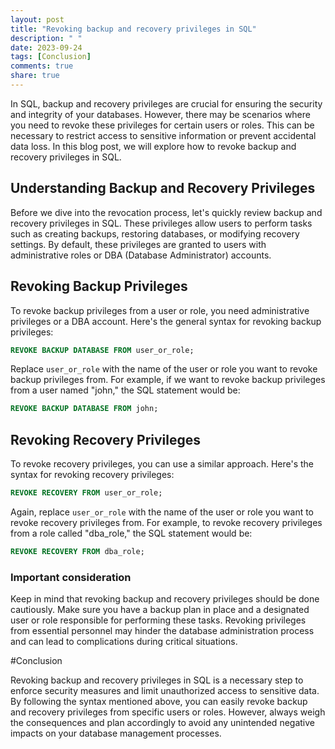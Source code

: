 ```yaml
---
layout: post
title: "Revoking backup and recovery privileges in SQL"
description: " "
date: 2023-09-24
tags: [Conclusion]
comments: true
share: true
---
```


In SQL, backup and recovery privileges are crucial for ensuring the security and integrity of your databases. However, there may be scenarios where you need to revoke these privileges for certain users or roles. This can be necessary to restrict access to sensitive information or prevent accidental data loss. In this blog post, we will explore how to revoke backup and recovery privileges in SQL.

## Understanding Backup and Recovery Privileges

Before we dive into the revocation process, let's quickly review backup and recovery privileges in SQL. These privileges allow users to perform tasks such as creating backups, restoring databases, or modifying recovery settings. By default, these privileges are granted to users with administrative roles or DBA (Database Administrator) accounts.

## Revoking Backup Privileges

To revoke backup privileges from a user or role, you need administrative privileges or a DBA account. Here's the general syntax for revoking backup privileges:

```sql
REVOKE BACKUP DATABASE FROM user_or_role;
```

Replace `user_or_role` with the name of the user or role you want to revoke backup privileges from. For example, if we want to revoke backup privileges from a user named "john," the SQL statement would be:

```sql
REVOKE BACKUP DATABASE FROM john;
```

## Revoking Recovery Privileges

To revoke recovery privileges, you can use a similar approach. Here's the syntax for revoking recovery privileges:

```sql
REVOKE RECOVERY FROM user_or_role;
```

Again, replace `user_or_role` with the name of the user or role you want to revoke recovery privileges from. For example, to revoke recovery privileges from a role called "dba_role," the SQL statement would be:

```sql
REVOKE RECOVERY FROM dba_role;
```

### Important consideration

Keep in mind that revoking backup and recovery privileges should be done cautiously. Make sure you have a backup plan in place and a designated user or role responsible for performing these tasks. Revoking privileges from essential personnel may hinder the database administration process and can lead to complications during critical situations.

#Conclusion

Revoking backup and recovery privileges in SQL is a necessary step to enforce security measures and limit unauthorized access to sensitive data. By following the syntax mentioned above, you can easily revoke backup and recovery privileges from specific users or roles. However, always weigh the consequences and plan accordingly to avoid any unintended negative impacts on your database management processes.